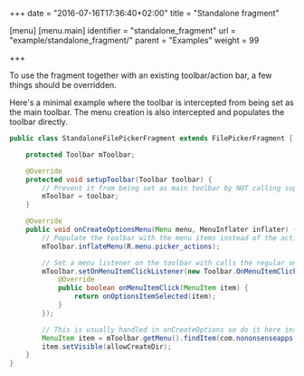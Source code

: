 +++
date = "2016-07-16T17:36:40+02:00"
title = "Standalone fragment"

[menu]
  [menu.main]
    identifier = "standalone_fragment"
    url = "example/standalone_fragment/"
    parent = "Examples"
    weight = 99

+++


To use the fragment together with an existing toolbar/action bar, a few things should be overridden.

Here's a minimal example where the toolbar is intercepted from being set as the main toolbar. The menu creation is also intercepted and populates the toolbar directly.

```java
public class StandaloneFilePickerFragment extends FilePickerFragment {

    protected Toolbar mToolbar;

    @Override
    protected void setupToolbar(Toolbar toolbar) {
        // Prevent it from being set as main toolbar by NOT calling super.setupToolbar().
        mToolbar = toolbar;
    }

    @Override
    public void onCreateOptionsMenu(Menu menu, MenuInflater inflater) {
        // Populate the toolbar with the menu items instead of the action bar.
        mToolbar.inflateMenu(R.menu.picker_actions);

        // Set a menu listener on the toolbar with calls the regular onOptionsItemSelected method.
        mToolbar.setOnMenuItemClickListener(new Toolbar.OnMenuItemClickListener() {
            @Override
            public boolean onMenuItemClick(MenuItem item) {
                return onOptionsItemSelected(item);
            }
        });

        // This is usually handled in onCreateOptions so do it here instead.
        MenuItem item = mToolbar.getMenu().findItem(com.nononsenseapps.filepicker.R.id.nnf_action_createdir);
        item.setVisible(allowCreateDir);
    }
}
```
